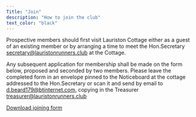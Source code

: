 ```yaml
---
Title: "Join"
description: "How to join the club"
text_color: "black"
---
```


Prospective members should first visit Lauriston Cottage either as a guest of an existing member or by arranging a time to meet the Hon.Secretary secretary@lauristonrunners.club at the Cottage.

Any subsequent application for membership shall be made on the form below, proposed and seconded by two members. Please leave the completed form in an envelope pinned to the Noticeboard at the cottage addressed to the Hon.Secretary or scan it and send by email to d.beard179@btinternet.com, copying in the Treasurer treasurer@lauristonrunners.club

[Download joining form](/docs/join.pdf)
